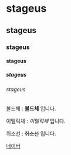 # stageus
## stageus
### stageus
#### stageus
##### stageus
###### stageus

볼드체 : **볼드체** 입니다.

이텔릭체 : *이텔릭체* 입니다.

취소선 : ~~취소선~~ 입니다.

[네이버](https://www.naver.com)
